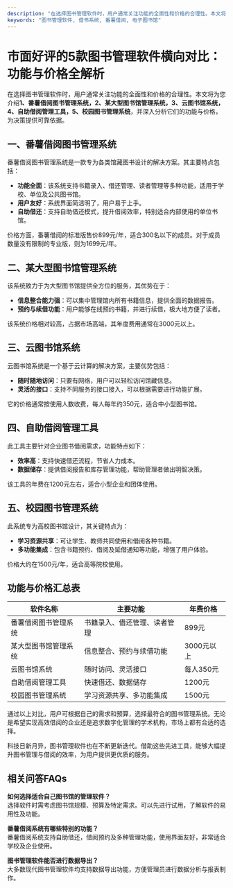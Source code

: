 ```yaml
---
description: "在选择图书管理软件时，用户通常关注功能的全面性和价格的合理性。本文将为您介绍**1、番薯借阅图书管理系统，2、某大型图书馆管理系统，3、云图书馆系统，4、自助借阅管理工具，5、校园图书管理系统**，并深入分析它们的功能与价格，为决策提供可靠依据。"
keywords: "图书管理软件, 借书系统, 番薯借阅, 电子图书馆"
---
```

# 市面好评的5款图书管理软件横向对比：功能与价格全解析

在选择图书管理软件时，用户通常关注功能的全面性和价格的合理性。本文将为您介绍**1、番薯借阅图书管理系统，2、某大型图书馆管理系统，3、云图书馆系统，4、自助借阅管理工具，5、校园图书管理系统**，并深入分析它们的功能与价格，为决策提供可靠依据。

## 一、番薯借阅图书管理系统

番薯借阅图书管理系统是一款专为各类馆藏图书设计的解决方案。其主要特点包括：

- **功能全面**：该系统支持书籍录入、借还管理、读者管理等多种功能，适用于学校、单位及公共图书馆。
- **用户友好**：系统界面简洁明了，用户易于上手。
- **自助借还**：支持自助借还模式，提升借阅效率，特别适合内部使用的单位书馆。

价格方面，番薯借阅的标准版售价899元/年，适合300名以下的成员。对于成员数量没有限制的专业版，则为1699元/年。

## 二、某大型图书馆管理系统

该系统致力于为大型图书馆提供全方位的服务，其优势在于：

- **信息整合能力强**：可以集中管理馆内所有书籍信息，提供全面的数据报告。
- **预约与续借功能**：用户能够在线预约书籍，并进行续借，极大地方便了读者。

该系统价格相对较高，占据市场高端，其年度费用通常在3000元以上。

## 三、云图书馆系统

云图书馆系统是一个基于云计算的解决方案，主要优势包括：

- **随时随地访问**：只要有网络，用户可以轻松访问馆藏信息。
- **灵活的接口**：支持不同服务的接口接入，可以根据需要进行功能扩展。

它的价格通常按使用人数收费，每人每年约350元，适合中小型图书馆。

## 四、自助借阅管理工具

此工具主要针对企业图书借阅需求，功能特点如下：

- **效率高**：支持快速借还流程，节省人力成本。
- **数据储存**：提供借阅报告和库存管理功能，帮助管理者做出明智决策。

该工具的年费在1200元左右，适合小型企业和团体使用。

## 五、校园图书管理系统

此系统专为高校图书馆设计，其关键特点为：

- **学习资源共享**：可让学生、教师共同使用和借阅各种书籍。
- **多功能集成**：包含书籍预约、借阅及延借通知等功能，增强了用户体验。

价格大约在1500元/年，适合高等院校使用。

## 功能与价格汇总表

| 软件名称               | 主要功能                         | 年费价格    |
|---------------------|-------------------------------|-----------|
| 番薯借阅图书管理系统       | 书籍录入、借还管理、读者管理            | 899元     |
| 某大型图书馆管理系统        | 信息整合、预约与续借功能                | 3000元以上  |
| 云图书馆系统           | 随时访问、灵活接口                   | 每人350元  |
| 自助借阅管理工具         | 快速借还、数据储存                   | 1200元    |
| 校园图书管理系统         | 学习资源共享、多功能集成               | 1500元    |

通过以上对比，用户可根据自己的需求和预算，选择最符合的图书管理系统。无论是希望实现高效借阅的企业还是追求数字化管理的学术机构，市场上都有合适的选择。

科技日新月异，图书管理软件也在不断更新迭代。借助这些先进工具，能够大幅提升图书管理与借阅的效率，为用户提供更优质的服务。

## 相关问答FAQs

**如何选择适合自己图书馆的管理软件？**  
选择软件时需考虑图书馆规模、预算及特定需求。可以先进行试用，了解软件的易用性及功能。

**番薯借阅系统有哪些特别的功能？**  
番薯借阅系统支持自助借还，借阅预约及多种管理功能，使用界面友好，非常适合学校及企业使用。

**图书管理软件能否进行数据导出？**  
大多数现代图书管理软件均支持数据导出功能，方便管理员进行数据分析与报表制作。
